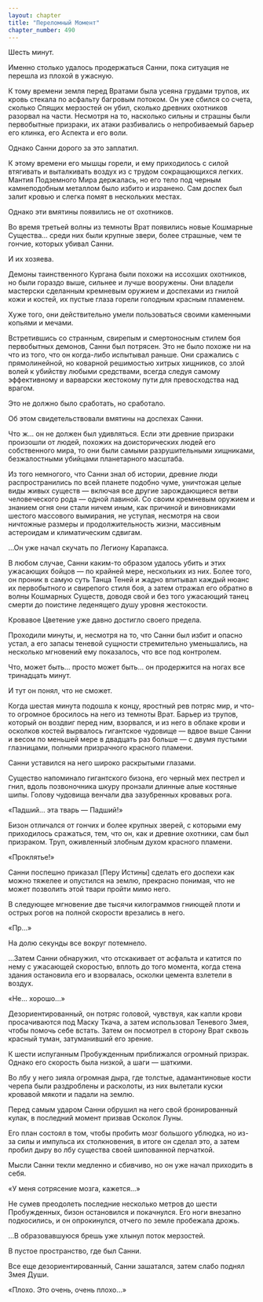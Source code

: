 ```yaml
---
layout: chapter
title: "Переломный Момент"
chapter_number: 490
---
```


Шесть минут.

Именно столько удалось продержаться Санни, пока ситуация не перешла из плохой в ужасную.

К тому времени земля перед Вратами была усеяна грудами трупов, их кровь стекала по асфальту багровым потоком. Он уже сбился со счета, сколько Спящих мерзостей он убил, сколько древних охотников разорвал на части. Несмотря на то, насколько сильны и страшны были первобытные призраки, их атаки разбивались о непробиваемый барьер его клинка, его Аспекта и его воли.

Однако Санни дорого за это заплатил.

К этому времени его мышцы горели, и ему приходилось с силой втягивать и выталкивать воздух из с трудом сокращающихся легких. Мантия Подземного Мира держалась, но его тело под черным камнеподобным металлом было избито и изранено. Сам доспех был залит кровью и слегка помят в нескольких местах.

Однако эти вмятины появились не от охотников.

Во время третьей волны из темноты Врат появились новые Кошмарные Существа... среди них были крупные звери, более страшные, чем те гончие, которых убивал Санни.

И их хозяева.

Демоны таинственного Кургана были похожи на иссохших охотников, но были гораздо выше, сильнее и лучше вооружены. Они владели мастерски сделанным кремневым оружием и доспехами из гнилой кожи и костей, их пустые глаза горели голодным красным пламенем.

Хуже того, они действительно умели пользоваться своими каменными копьями и мечами.

Встретившись со странным, свирепым и смертоносным стилем боя первобытных демонов, Санни был потрясен. Это не было похоже ни на что из того, что он когда-либо испытывал раньше. Они сражались с прямолинейной, но коварной решимостью хитрых хищников, со злой волей к убийству любыми средствами, всегда следуя самому эффективному и варварски жестокому пути для превосходства над врагом.

Это не должно было сработать, но сработало.

Об этом свидетельствовали вмятины на доспехах Санни.

Что ж... он не должен был удивляться. Если эти древние призраки произошли от людей, похожих на доисторических людей его собственного мира, то они были самыми разрушительными хищниками, безжалостными убийцами планетарного масштаба.

Из того немногого, что Санни знал об истории, древние люди распространились по всей планете подобно чуме, уничтожая целые виды живых существ — включая все другие зарождающиеся ветви человеческого рода — одной лавиной. Со своим кремневым оружием и знанием огня они стали ничем иным, как причиной и виновниками шестого массового вымирания, не уступая, несмотря на свои ничтожные размеры и продолжительность жизни, массивным астероидам и климатическим сдвигам.

...Он уже начал скучать по Легиону Карапакса.

В любом случае, Санни каким-то образом удалось убить и этих ужасающих бойцов — по крайней мере, нескольких из них. Более того, он проник в самую суть Танца Теней и жадно впитывал каждый нюанс их первобытного и свирепого стиля боя, а затем отражал его обратно в волны Кошмарных Существ, доводя свой и без того ужасающий танец смерти до поистине леденящего душу уровня жестокости.

Кровавое Цветение уже давно достигло своего предела.

Проходили минуты, и, несмотря на то, что Санни был избит и опасно устал, а его запасы теневой сущности стремительно уменьшались, на несколько мгновений ему показалось, что все под контролем.

Что, может быть... просто может быть... он продержится на ногах все тринадцать минут.

И тут он понял, что не сможет.

Когда шестая минута подошла к концу, яростный рев потряс мир, и что-то огромное бросилось на него из темноты Врат. Барьер из трупов, который он воздвиг перед ним, взорвался, и из него в облаке крови и осколков костей вырвалось гигантское чудовище — вдвое выше Санни и весом по меньшей мере в двадцать раз больше — с двумя пустыми глазницами, полными призрачного красного пламени.

Санни уставился на него широко раскрытыми глазами.

Существо напоминало гигантского бизона, его черный мех пестрел и гнил, вдоль позвоночника шкуру пронзали длинные алые костяные шипы. Голову чудовища венчали два зазубренных кровавых рога.

«Падший... эта тварь — Падший!»

Бизон отличался от гончих и более крупных зверей, с которыми ему приходилось сражаться, тем, что он, как и древние охотники, сам был призраком. Труп, оживленный злобным духом красного пламени.

«Проклятье!»

Санни поспешно приказал [Перу Истины] сделать его доспехи как можно тяжелее и опустился на землю, прекрасно понимая, что не может позволить этой твари пройти мимо него.

В следующее мгновение две тысячи килограммов гниющей плоти и острых рогов на полной скорости врезались в него.

«Пр...»

На долю секунды все вокруг потемнело.

...Затем Санни обнаружил, что отскакивает от асфальта и катится по нему с ужасающей скоростью, вплоть до того момента, когда стена здания остановила его и взорвалась, осколки цемента взлетели в воздух.

«Не... хорошо...»

Дезориентированный, он потряс головой, чувствуя, как капли крови просачиваются под Маску Ткача, а затем использовал Теневого Змея, чтобы помочь себе встать. Затем он посмотрел в сторону Врат сквозь красный туман, затуманивший его зрение.

К шести испуганным Пробужденным приближался огромный призрак. Однако его скорость была низкой, а шаги — шаткими.

Во лбу у него зияла огромная дыра, где толстые, адамантиновые кости черепа были раздроблены и расколоты, из них вылетали куски кровавой мякоти и падали на землю.

Перед самым ударом Санни обрушил на него свой бронированный кулак, в последний момент призвав Осколок Луны.

Его план состоял в том, чтобы пробить мозг большого ублюдка, но из-за силы и импульса их столкновения, в итоге он сделал это, а затем пробил дыру во лбу существа своей шипованной перчаткой.

Мысли Санни текли медленно и сбивчиво, но он уже начал приходить в себя.

«У меня сотрясение мозга, кажется...»

Не сумев преодолеть последние несколько метров до шести Пробужденных, бизон остановился и покачнулся. Его ноги внезапно подкосились, и он опрокинулся, отчего по земле пробежала дрожь.

...В образовавшуюся брешь уже хлынул поток мерзостей.

В пустое пространство, где был Санни.

Все еще дезориентированный, Санни зашатался, затем слабо поднял Змея Души.

«Плохо. Это очень, очень плохо...»